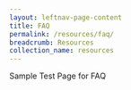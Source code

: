 ```yaml
---
layout: leftnav-page-content
title: FAQ
permalink: /resources/faq/
breadcrumb: Resources
collection_name: resources
---
```


Sample Test Page for FAQ

